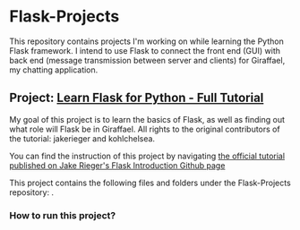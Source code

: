 # Flask-Projects
This repository contains projects I'm working on while learning the Python Flask framework. I intend to use Flask to connect the front end (GUI) with back end (message transmission between server and clients) for Giraffael, my chatting application. 

## Project: [Learn Flask for Python - Full Tutorial](https://www.youtube.com/watch?v=Z1RJmh_OqeA)
My goal of this project is to learn the basics of Flask, as well as finding out what role will Flask be in Giraffael. All rights to the original contributors of the tutorial: jakerieger and kohlchelsea.

You can find the instruction of this project by navigating [the official tutorial published on Jake Rieger's Flask Introduction Github page](https://github.com/jakerieger/FlaskIntroduction)

This project contains the following files and folders under the Flask-Projects repository: .

### How to run this project?

